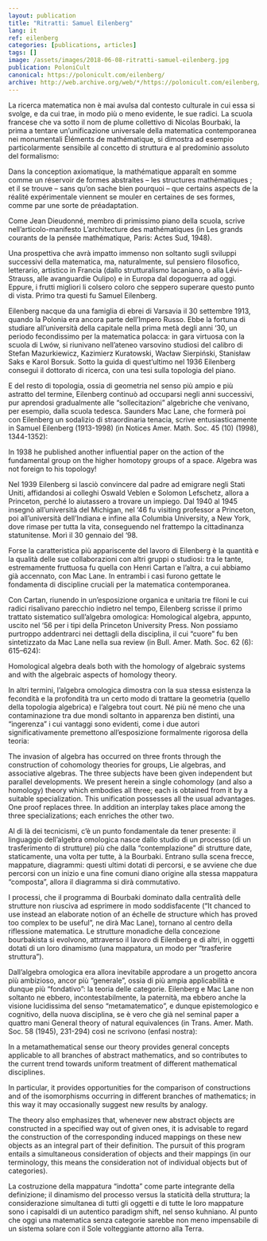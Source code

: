 ```yaml
---
layout: publication
title: "Ritratti: Samuel Eilenberg"
lang: it
ref: eilenberg
categories: [publications, articles]
tags: []
image: /assets/images/2018-06-08-ritratti-samuel-eilenberg.jpg
publication: PoloniCult
canonical: https://polonicult.com/eilenberg/
archive: http://web.archive.org/web/*/https://polonicult.com/eilenberg/
---
```


La ricerca matematica non è mai avulsa dal contesto culturale in cui essa si svolge, e da cui trae, in modo più o meno evidente, le sue radici. La scuola francese che va sotto il nom de plume collettivo di Nicolas Bourbaki, la prima a tentare un’unificazione universale della matematica contemporanea nei monumentali Éléments de mathématique, si dimostra ad esempio particolarmente sensibile al concetto di struttura e al predominio assoluto del formalismo:

Dans la conception axiomatique, la mathématique apparaît en somme comme un réservoir de formes abstraites – les structures mathématiques ; et il se trouve – sans qu’on sache bien pourquoi – que certains aspects de la réalité expérimentale viennent se mouler en certaines de ses formes, comme par une sorte de préadaptation.

Come Jean Dieudonné, membro di primissimo piano della scuola, scrive nell’articolo-manifesto L’architecture des mathématiques (in Les grands courants de la pensée mathématique, Paris: Actes Sud, 1948).

Una prospettiva che avrà impatto immenso non soltanto sugli sviluppi successivi della matematica, ma, naturalmente, sul pensiero filosofico, letterario, artistico in Francia (dallo strutturalismo lacaniano, o alla Lévi-Strauss, alle avanguardie Oulipo) e in Europa dal dopoguerra ad oggi. Eppure, i frutti migliori li colsero coloro che seppero superare questo punto di vista. Primo tra questi fu Samuel Eilenberg.

Eilenberg nacque da una famiglia di ebrei di Varsavia il 30 settembre 1913, quando la Polonia era ancora parte dell’Impero Russo. Ebbe la fortuna di studiare all’università della capitale nella prima metà degli anni ‘30, un periodo fecondissimo per la matematica polacca: in gara virtuosa con la scuola di Lwów, si riunivano nell’ateneo varsovino studiosi del calibro di Stefan Mazurkiewicz, Kazimierz Kuratowski, Wacław Sierpiński, Stanisław Saks e Karol Borsuk. Sotto la guida di quest’ultimo nel 1936 Eilenberg conseguì il dottorato di ricerca, con una tesi sulla topologia del piano.

E del resto di topologia, ossia di geometria nel senso più ampio e più astratto del termine, Eilenberg continuò ad occuparsi negli anni successivi, pur aprendosi gradualmente alle “sollecitazioni” algebriche che venivano, per esempio, dalla scuola tedesca. Saunders Mac Lane, che formerà poi con Eilenberg un sodalizio di straordinaria tenacia, scrive entusiasticamente in Samuel Eilenberg (1913-1998) (in Notices Amer. Math. Soc. 45 (10) (1998), 1344-1352):

In 1938 he published another influential paper on the action of the fundamental group on the higher homotopy groups of a space. Algebra was not foreign to his topology!

Nel 1939 Eilenberg si lasciò convincere dal padre ad emigrare negli Stati Uniti, affidandosi ai colleghi Oswald Veblen e Solomon Lefschetz, allora a Princeton, perché lo aiutassero a trovare un impiego.  Dal 1940 al 1945 insegnò all’università del Michigan, nel ‘46 fu visiting professor a Princeton, poi all’università dell’Indiana e infine alla Columbia University, a New York, dove rimase per tutta la vita, conseguendo nel frattempo la cittadinanza statunitense. Morì il 30 gennaio del ‘98.

Forse la caratteristica più appariscente del lavoro di Eilenberg è la quantità e la qualità delle sue collaborazioni con altri gruppi o studiosi: tra le tante, estremamente fruttuosa fu quella con Henri Cartan e l’altra, a cui abbiamo già accennato, con Mac Lane. In entrambi i casi furono gettate le fondamenta di discipline cruciali per la matematica contemporanea.

Con Cartan, riunendo in un’esposizione organica e unitaria tre filoni le cui radici risalivano parecchio indietro nel tempo, Eilenberg scrisse il primo trattato sistematico sull’algebra omologica: Homological algebra, appunto, uscito nel ‘56 per i tipi della Princeton University Press. Non possiamo purtroppo addentrarci nei dettagli della disciplina, il cui “cuore” fu ben sintetizzato da Mac Lane nella sua review (in Bull. Amer. Math. Soc. 62 (6): 615–624):

Homological algebra deals both with the homology of algebraic systems and with the algebraic aspects of homology theory.

In altri termini, l’algebra omologica dimostra con la sua stessa esistenza la fecondità e la profondità tra un certo modo di trattare la geometria (quello della topologia algebrica) e l’algebra tout court. Né più né meno che una contaminazione tra due mondi soltanto in apparenza ben distinti, una “ingerenza” i cui vantaggi sono evidenti, come i due autori significativamente premettono all’esposizione formalmente rigorosa della teoria:

The invasion of algebra has occurred on three fronts through the construction of cohomology theories for groups, Lie algebras, and associative algebras. The three subjects have been given independent but parallel developments. We present herein a single cohomology (and also a homology) theory which embodies all three; each is obtained from it by a suitable specialization. This unification possesses all the usual advantages. One proof replaces three. In addition an interplay takes place among the three specializations; each enriches the other two.

Al di là dei tecnicismi, c’è un punto fondamentale da tener presente: il linguaggio dell’algebra omologica nasce dallo studio di un processo (di un trasferimento di strutture) più che dalla “contemplazione” di strutture date, staticamente, una volta per tutte, à la Bourbaki. Entrano sulla scena frecce, mappature, diagrammi: questi ultimi dotati di percorsi, e se avviene che due percorsi con un inizio e una fine comuni diano origine alla stessa mappatura “composta”, allora il diagramma si dirà commutativo.

I processi, che il programma di Bourbaki dominato dalla centralità delle strutture non riusciva ad esprimere in modo soddisfacente (“It chanced to use instead an elaborate notion of an échelle de structure which has proved too complex to be useful”, ne dirà Mac Lane), tornano al centro della riflessione matematica. Le strutture monadiche della concezione bourbakista si evolvono, attraverso il lavoro di Eilenberg e di altri, in oggetti dotati di un loro dinamismo (una mappatura, un modo per “trasferire struttura”).

Dall’algebra omologica era allora inevitabile approdare a un progetto ancora più ambizioso, ancor più “generale”, ossia di più ampia applicabilità e dunque più “fondativo”: la teoria delle categorie. Eilenberg e Mac Lane non soltanto ne ebbero, incontestabilmente, la paternità, ma ebbero anche la visione lucidissima del senso “metamatematico”, e dunque epistemologico e cognitivo, della nuova disciplina, se è vero che già nel seminal paper a quattro mani General theory of natural equivalences (in Trans. Amer. Math. Soc. 58 (1945), 231-294) così ne scrivono (enfasi nostra):

In a metamathematical sense our theory provides general concepts applicable to all branches of abstract mathematics, and so contributes to the current trend towards uniform treatment of different mathematical disciplines.

In particular, it provides opportunities for the comparison of constructions and of the isomorphisms occurring in different branches of mathematics; in this way it may occasionally suggest new results by analogy.

The theory also emphasizes that, whenever new abstract objects are constructed in a specified way out of given ones, it is advisable to regard the construction of the corresponding induced mappings on these new objects as an integral part of their definition. The pursuit of this program entails a simultaneous consideration of objects and their mappings (in our terminology, this means the consideration not of individual objects but of categories).

La costruzione della mappatura “indotta” come parte integrante della definizione; il dinamismo del processo versus la staticità della struttura; la considerazione simultanea di tutti gli oggetti e di tutte le loro mappature sono i capisaldi di un autentico paradigm shift, nel senso kuhniano. Al punto che oggi una matematica senza categorie sarebbe non meno impensabile di un sistema solare con il Sole volteggiante attorno alla Terra.
